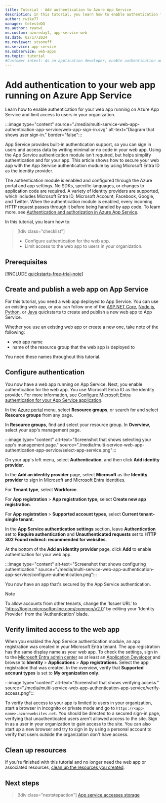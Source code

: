 ```yaml
---
title: Tutorial - Add authentication to Azure App Service
description: In this tutorial, you learn how to enable authentication for a web app running on Azure App Service. Limit access to the web app to users in your organization​.
author: rwike77
manager: CelesteDG
ms.author: ryanwi
ms.custom: azureday1, app-service-web
ms.date: 02/17/2024
ms.reviewer: stsoneff
ms.service: app-service
ms.subservice: web-apps
ms.topic: tutorial
#Customer intent: As an application developer, enable authentication and authorization for a web app running on Azure App Service.
---
```


# Add authentication to your web app running on Azure App Service

Learn how to enable authentication for your web app running on Azure App Service and limit access to users in your organization.

:::image type="content" source="./media/multi-service-web-app-authentication-app-service/web-app-sign-in.svg" alt-text="Diagram that shows user sign-in." border="false":::

App Service provides built-in authentication support, so you can sign in users and access data by writing minimal or no code in your web app. Using the App Service authentication module isn't required, but helps simplify authentication and for your app. This article shows how to secure your web app with the App Service authentication module by using Microsoft Entra ID as the identity provider.

The authentication module is enabled and configured through the Azure portal and app settings. No SDKs, specific languages, or changes to application code are required.​ A variety of identity providers are supported, which includes Microsoft Entra ID, Microsoft Account, Facebook, Google, and Twitter​​. When the authentication module is enabled, every incoming HTTP request passes through it before being handled by app code.​​ To learn more, see [Authentication and authorization in Azure App Service](/azure/app-service/overview-authentication-authorization).

In this tutorial, you learn how to:

> [!div class="checklist"]
>
> * Configure authentication for the web app.
> * Limit access to the web app to users in your organization.

## Prerequisites

[!INCLUDE [quickstarts-free-trial-note](~/../entra-docs-pr/docs/includes/azure-docs-pr/quickstarts-free-trial-note.md)]

## Create and publish a web app on App Service

For this tutorial, you need a web app deployed to App Service. You can use an existing web app, or you can follow one of the [ASP.NET Core](/azure/app-service/quickstart-dotnetcore), [Node.js](/azure/app-service/quickstart-nodejs), [Python](/azure/app-service/quickstart-python), or [Java](/azure/app-service/quickstart-java) quickstarts to create and publish a new web app to App Service.

Whether you use an existing web app or create a new one, take note of the following:

- web app name 
- name of the resource group that the web app is deployed to

You need these names throughout this tutorial.

## Configure authentication

You now have a web app running on App Service. Next, you enable authentication for the web app. You use Microsoft Entra ID as the identity provider. For more information, see [Configure Microsoft Entra authentication for your App Service application](/azure/app-service/configure-authentication-provider-aad).

In the [Azure portal](https://portal.azure.com) menu, select **Resource groups**, or search for and select **Resource groups** from any page.

In **Resource groups**, find and select your resource group. In **Overview**, select your app's management page.

:::image type="content" alt-text="Screenshot that shows selecting your app's management page." source="./media/multi-service-web-app-authentication-app-service/select-app-service.png":::

On your app's left menu, select **Authentication**, and then click **Add identity provider**.

In the **Add an identity provider** page, select **Microsoft** as the **Identity provider** to sign in Microsoft and Microsoft Entra identities.

For **Tenant type**, select **Workforce**.

For **App registration** > **App registration type**, select **Create new app registration**.

For **App registration** > **Supported account types**, select **Current tenant-single tenant**.

In the **App Service authentication settings** section, leave **Authentication** set to **Require authentication** and **Unauthenticated requests** set to **HTTP 302 Found redirect: recommended for websites**.

At the bottom of the **Add an identity provider** page, click **Add** to enable authentication for your web app.

:::image type="content" alt-text="Screenshot that shows configuring authentication." source="./media/multi-service-web-app-authentication-app-service/configure-authentication.png":::

You now have an app that's secured by the App Service authentication.

> [!NOTE]
> To allow accounts from other tenants, change the 'Issuer URL' to 'https://login.microsoftonline.com/common/v2.0' by editing your 'Identity Provider' from the 'Authentication' blade.
>

## Verify limited access to the web app

When you enabled the App Service authentication module, an app registration was created in your Microsoft Entra tenant. The app registration has the same display name as your web app. To check the settings, sign in to the [Microsoft Entra admin center](https://entra.microsoft.com) as at least an [Application Developer](~/identity/role-based-access-control/permissions-reference.md#application-developer) and browse to **Identity** > **Applications** > **App registrations**. Select the app registration that was created. In the overview, verify that **Supported account types** is set to **My organization only**.

:::image type="content" alt-text="Screenshot that shows verifying access." source="./media/multi-service-web-app-authentication-app-service/verify-access.png":::

To verify that access to your app is limited to users in your organization, start a browser in incognito or private mode and go to `https://<app-name>.azurewebsites.net`. You should be directed to a secured sign-in page, verifying that unauthenticated users aren't allowed access to the site. Sign in as a user in your organization to gain access to the site. You can also start up a new browser and try to sign in by using a personal account to verify that users outside the organization don't have access.

## Clean up resources

If you're finished with this tutorial and no longer need the web app or associated resources, [clean up the resources you created](multi-service-web-app-clean-up-resources.md).

## Next steps

> [!div class="nextstepaction"]
> [App service accesses storage](multi-service-web-app-access-storage.md)
